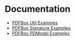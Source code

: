 # Documentation
- [PDFBox Util Examples](https://svn.apache.org/viewvc/pdfbox/trunk/examples/src/main/java/org/apache/pdfbox/examples/util/)
- [PDFBox Signature Examples](https://svn.apache.org/viewvc/pdfbox/trunk/examples/src/main/java/org/apache/pdfbox/examples/signature/)
- [PDFBox PDModel Examples](https://svn.apache.org/viewvc/pdfbox/trunk/examples/src/main/java/org/apache/pdfbox/examples/pdmodel/)

